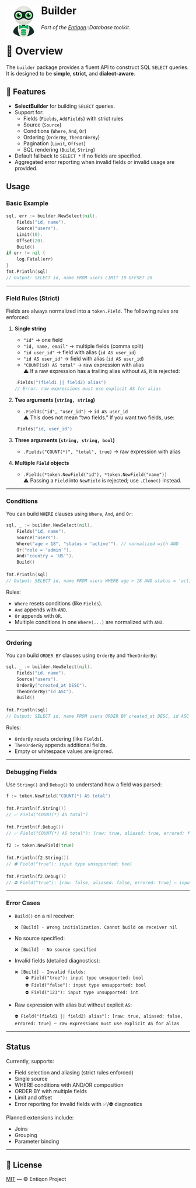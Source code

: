 <h1 align="left">
  <img src="https://github.com/entiqon/entiqon/blob/main/assets/entiqon_datacon.png?raw=true" align="left" height="96" width="96"> Builder
</h1>
<h6 align="left">Part of the <a href="https://github.com/entiqon/entiqon">Entiqon</a>::<span>Database</span> toolkit.</h6>

# 🌱 Overview

The `builder` package provides a fluent API to construct SQL `SELECT` queries.  
It is designed to be **simple**, **strict**, and **dialect-aware**.

## 🧩 Features

- **SelectBuilder** for building `SELECT` queries.
- Support for:
  - Fields (`Fields`, `AddFields`) with strict rules
  - Source (`Source`)
  - Conditions (`Where`, `And`, `Or`)
  - Ordering (`OrderBy`, `ThenOrderBy`)
  - Pagination (`Limit`, `Offset`)
  - SQL rendering (`Build`, `String`)
- Default fallback to `SELECT *` if no fields are specified.
- Aggregated error reporting when invalid fields or invalid usage are provided.

## Usage

### Basic Example

```go
sql, err := builder.NewSelect(nil).
    Fields("id, name").
    Source("users").
    Limit(10).
    Offset(20).
    Build()
if err != nil {
    log.Fatal(err)
}
fmt.Println(sql)
// Output: SELECT id, name FROM users LIMIT 10 OFFSET 20
```

---

### Field Rules (Strict)

Fields are always normalized into a `token.Field`. The following rules are enforced:

1. **Single string**
   - `"id"` → one field  
   - `"id, name, email"` → multiple fields (comma split)  
   - `"id user_id"` → field with alias (`id AS user_id`)  
   - `"id AS user_id"` → field with alias (`id AS user_id`)  
   - `"COUNT(id) AS total"` → raw expression with alias  
   ⚠️ If a raw expression has a trailing alias without `AS`, it is rejected:
   ```go
   .Fields("(field1 || field2) alias")
   // Error: raw expressions must use explicit AS for alias
   ```

2. **Two arguments (`string, string`)**
   - `.Fields("id", "user_id")` → `id AS user_id`  
   ⚠️ This does not mean “two fields.” If you want two fields, use:
   ```go
   .Fields("id, user_id")
   ```

3. **Three arguments (`string, string, bool`)**
   - `.Fields("COUNT(*)", "total", true)` → raw expression with alias  

4. **Multiple `Field` objects**
   - `.Fields(*token.NewField("id"), *token.NewField("name"))`  
   ⚠️ Passing a `Field` into `NewField` is rejected; use `.Clone()` instead.

---

### Conditions

You can build `WHERE` clauses using `Where`, `And`, and `Or`:

```go
sql, _ := builder.NewSelect(nil).
    Fields("id, name").
    Source("users").
    Where("age > 18", "status = 'active'"). // normalized with AND
    Or("role = 'admin'").
    And("country = 'US'").
    Build()

fmt.Println(sql)
// Output: SELECT id, name FROM users WHERE age > 18 AND status = 'active' OR role = 'admin' AND country = 'US'
```

Rules:
- `Where` resets conditions (like `Fields`).
- `And` appends with `AND`.
- `Or` appends with `OR`.
- Multiple conditions in one `Where(...)` are normalized with `AND`.

---

### Ordering

You can build `ORDER BY` clauses using `OrderBy` and `ThenOrderBy`:

```go
sql, _ := builder.NewSelect(nil).
    Fields("id, name").
    Source("users").
    OrderBy("created_at DESC").
    ThenOrderBy("id ASC").
    Build()

fmt.Println(sql)
// Output: SELECT id, name FROM users ORDER BY created_at DESC, id ASC
```

Rules:
- `OrderBy` resets ordering (like `Fields`).
- `ThenOrderBy` appends additional fields.
- Empty or whitespace values are ignored.

---

### Debugging Fields

Use `String()` and `Debug()` to understand how a field was parsed:

```go
f := token.NewField("COUNT(*) AS total")

fmt.Println(f.String())
// ✅ Field("COUNT(*) AS total")

fmt.Println(f.Debug())
// ✅ Field("COUNT(*) AS total"): [raw: true, aliased: true, errored: false]

f2 := token.NewField(true)

fmt.Println(f2.String())
// ⛔️ Field("true"): input type unsupported: bool

fmt.Println(f2.Debug())
// ⛔️ Field("true"): [raw: false, aliased: false, errored: true] – input type unsupported: bool
```

---

### Error Cases

- `Build()` on a nil receiver:
  ```
  ❌ [Build] - Wrong initialization. Cannot build on receiver nil
  ```

- No source specified:
  ```
  ❌ [Build] - No source specified
  ```

- Invalid fields (detailed diagnostics):
  ```
  ❌ [Build] - Invalid fields:
      ⛔️ Field("true"): input type unsupported: bool
      ⛔️ Field("false"): input type unsupported: bool
      ⛔️ Field("123"): input type unsupported: int
  ```

- Raw expression with alias but without explicit `AS`:
  ```
  ⛔️ Field("(field1 || field2) alias"): [raw: true, aliased: false, errored: true] – raw expressions must use explicit AS for alias
  ```

---

## Status

Currently, supports:
- Field selection and aliasing (strict rules enforced)
- Single source
- WHERE conditions with AND/OR composition
- ORDER BY with multiple fields
- Limit and offset
- Error reporting for invalid fields with ✅/⛔️ diagnostics

Planned extensions include:
- Joins
- Grouping
- Parameter binding

---

## 📄 License

[MIT](../../LICENSE) — © Entiqon Project
